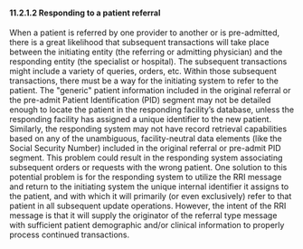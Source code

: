 #### 11.2.1.2 Responding to a patient referral

When a patient is referred by one provider to another or is pre-admitted, there is a great likelihood that subsequent transactions will take place between the initiating entity (the referring or admitting physician) and the responding entity (the specialist or hospital). The subsequent transactions might include a variety of queries, orders, etc. Within those subsequent transactions, there must be a way for the initiating system to refer to the patient. The "generic" patient information included in the original referral or the pre-admit Patient Identification (PID) segment may not be detailed enough to locate the patient in the responding facility’s database, unless the responding facility has assigned a unique identifier to the new patient. Similarly, the responding system may not have record retrieval capabilities based on any of the unambiguous, facility-neutral data elements (like the Social Security Number) included in the original referral or pre-admit PID segment. This problem could result in the responding system associating subsequent orders or requests with the wrong patient. One solution to this potential problem is for the responding system to utilize the RRI message and return to the initiating system the unique internal identifier it assigns to the patient, and with which it will primarily (or even exclusively) refer to that patient in all subsequent update operations. However, the intent of the RRI message is that it will supply the originator of the referral type message with sufficient patient demographic and/or clinical information to properly process continued transactions.

